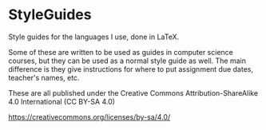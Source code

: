 # StyleGuides
Style guides for the languages I use, done in LaTeX.

Some of these are written to be used as guides in computer science courses, but they can be used as a normal style guide as well. The main difference is they give instructions for where to put assignment due dates, teacher's names, etc.

These are all published under the Creative Commons Attribution-ShareAlike 4.0 International (CC BY-SA 4.0)

https://creativecommons.org/licenses/by-sa/4.0/

